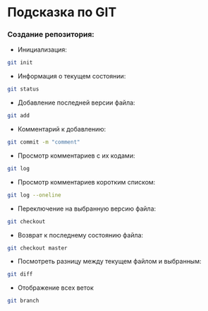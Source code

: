 # Подсказка по GIT

### Создание репозитория:

* Инициализация:
```sh
git init 
```
* Информация о текущем состоянии:
```sh
git status
```
* Добавление последней версии файла:
```sh
git add
```
* Комментарий к добавлению:
```sh
git commit -m "comment"
```

* Просмотр комментариев с их кодами:
```sh
git log
```
* Просмотр комментариев коротким списком:
```sh
git log --oneline
```
* Переключение на выбранную версию файла:
```sh
git checkout
```

* Возврат к последнему состоянию файла:
```sh
git checkout master
```

* Посмотреть разницу между текущем файлом и выбранным:
```sh
git diff
```

* Отображение всех веток 
```sh
git branch
```